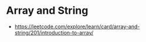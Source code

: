 # Array and String

- https://leetcode.com/explore/learn/card/array-and-string/201/introduction-to-array/


